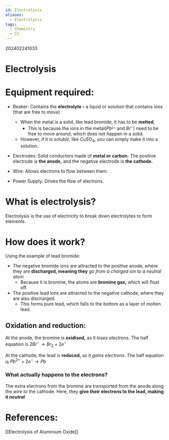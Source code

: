 ```yaml
---
id: Electrolysis
aliases:
  - Electrolysis
tags:
  - Chemistry
  - C3
---
```

202402241033

# Electrolysis

# Equipment required:

- Beaker: Contains the **electrolyte -** a liquid or solution that contains ions (that are free to move)
    - When the metal is a solid, like lead bromide, it has to be **melted**,       
        - This is because the ions in the metal($Pb^_{2+}$ and $Br^-$) need to be free to move around, which does not happen in a solid.
    - However, if it is *soluble*, like $CuSO_4$, you can simply make it into a solution.

- Electrodes: Solid conductors made of **metal or carbon.** The positive electrode is **the anode,** and the negative electrode is **the cathode.** 

- Wire: Allows electrons to flow between them.

- Power Supply: Drives the flow of electrons.

# What is electrolysis?

Electrolysis is the use of electricity to break down electrolytes to form elements.

# How does it work?

Using the example of lead bromide:

- The negative bromide ions are attracted to the positive anode, where they are **discharged, meaning they** *go from a charged ion to a neutral atom* 
    - Because it is bromine, the atoms are **bromine gas,** which will float off.
- The positive lead ions are attracted to the negative cathode, where they are also discharged.
    - This forms pure lead, which falls to the bottom as a layer of molten lead.

## Oxidation and reduction:

At the anode, the bromine is **oxidised,** as it *loses electrons.* 
The half equation is $2Br^-\rightarrow Br_2 + 2e^-$

At the cathode, the lead is **reduced,** as it *gains electrons.* 
The half equation is $Pb^{2+} + 2e^-\rightarrow Pb$

### What actually happens to the electrons?

The extra electrons from the bromine are transported from the anode along the wire to the cathode. Here, they **give their electrons to the lead, making it *neutral***.

# **References:** 
[[Electrolysis of Aluminium Oxide]]
